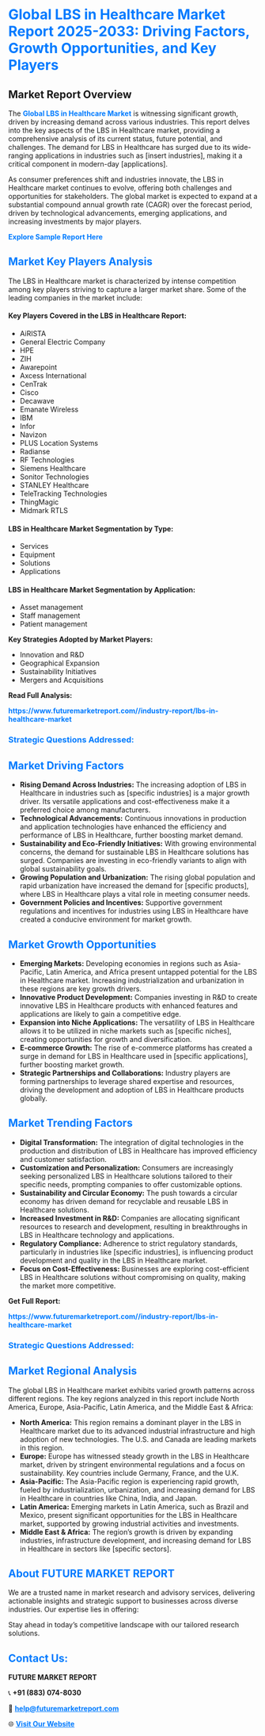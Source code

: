 <h1 style="color: #007BFF;">Global LBS in Healthcare Market Report 2025-2033: Driving Factors, Growth Opportunities, and Key Players</h1>

<section id="overview">
<h2>Market Report Overview</h2>
<p>The <a href="https://www.futuremarketreport.com//industry-report/lbs-in-healthcare-market" style="color: #007BFF; text-decoration: none;"><strong>Global LBS in Healthcare Market</strong></a> is witnessing significant growth, driven by increasing demand across various industries. This report delves into the key aspects of the LBS in Healthcare market, providing a comprehensive analysis of its current status, future potential, and challenges. The demand for LBS in Healthcare has surged due to its wide-ranging applications in industries such as [insert industries], making it a critical component in modern-day [applications].</p>
<p>As consumer preferences shift and industries innovate, the LBS in Healthcare market continues to evolve, offering both challenges and opportunities for stakeholders. The global market is expected to expand at a substantial compound annual growth rate (CAGR) over the forecast period, driven by technological advancements, emerging applications, and increasing investments by major players.</p>
</section>

<section id="overview">
<p><a href="https://www.futuremarketreport.com//request-sample/reportId=63539" style="color: #007BFF; text-decoration: none;"><strong>Explore Sample Report Here</strong></a></p>
</section>

<section id="key-players">
<h2 style="color: #007BFF;">Market Key Players Analysis</h2>
<p>The LBS in Healthcare market is characterized by intense competition among key players striving to capture a larger market share. Some of the leading companies in the market include:</p>
<h4>Key Players Covered in the LBS in Healthcare Report:</h4>
<ul><li>AiRISTA</li><li>General Electric Company</li><li>HPE</li><li>ZIH</li><li>Awarepoint</li><li>Axcess International</li><li>CenTrak</li><li>Cisco</li><li>Decawave</li><li>Emanate Wireless</li><li>IBM</li><li>Infor</li><li>Navizon</li><li>PLUS Location Systems</li><li>Radianse</li><li>RF Technologies</li><li>Siemens Healthcare</li><li>Sonitor Technologies</li><li>STANLEY Healthcare</li><li>TeleTracking Technologies</li><li>ThingMagic</li><li>Midmark RTLS</li></ul>
<h4>LBS in Healthcare Market Segmentation by Type:</h4>
<ul><li>Services</li><li>Equipment</li><li>Solutions</li><li>Applications</li></ul>

<h4>LBS in Healthcare Market Segmentation by Application:</h4>
<ul><li>Asset management</li><li>Staff management</li><li>Patient management</li></ul>
<p><strong>Key Strategies Adopted by Market Players:</strong></p>
<ul>
<li>Innovation and R&D</li>
<li>Geographical Expansion</li>
<li>Sustainability Initiatives</li>
<li>Mergers and Acquisitions</li>
</ul>
</section>

<section>
<p><strong>Read Full Analysis: </strong></p><a href="https://www.futuremarketreport.com//industry-report/lbs-in-healthcare-market" style="color: #007BFF; text-decoration: none;"><strong>https://www.futuremarketreport.com//industry-report/lbs-in-healthcare-market</strong></a>
<h3 style="color: #007BFF;">Strategic Questions Addressed:</h3>
</section>

<section id="driving-factors">
<h2 style="color: #007BFF;">Market Driving Factors</h2>
<ul>
<li><strong>Rising Demand Across Industries:</strong> The increasing adoption of LBS in Healthcare in industries such as [specific industries] is a major growth driver. Its versatile applications and cost-effectiveness make it a preferred choice among manufacturers.</li>
<li><strong>Technological Advancements:</strong> Continuous innovations in production and application technologies have enhanced the efficiency and performance of LBS in Healthcare, further boosting market demand.</li>
<li><strong>Sustainability and Eco-Friendly Initiatives:</strong> With growing environmental concerns, the demand for sustainable LBS in Healthcare solutions has surged. Companies are investing in eco-friendly variants to align with global sustainability goals.</li>
<li><strong>Growing Population and Urbanization:</strong> The rising global population and rapid urbanization have increased the demand for [specific products], where LBS in Healthcare plays a vital role in meeting consumer needs.</li>
<li><strong>Government Policies and Incentives:</strong> Supportive government regulations and incentives for industries using LBS in Healthcare have created a conducive environment for market growth.</li>
</ul>
</section>

<section id="growth-opportunities">
<h2 style="color: #007BFF;">Market Growth Opportunities</h2>
<ul>
<li><strong>Emerging Markets:</strong> Developing economies in regions such as Asia-Pacific, Latin America, and Africa present untapped potential for the LBS in Healthcare market. Increasing industrialization and urbanization in these regions are key growth drivers.</li>
<li><strong>Innovative Product Development:</strong> Companies investing in R&D to create innovative LBS in Healthcare products with enhanced features and applications are likely to gain a competitive edge.</li>
<li><strong>Expansion into Niche Applications:</strong> The versatility of LBS in Healthcare allows it to be utilized in niche markets such as [specific niches], creating opportunities for growth and diversification.</li>
<li><strong>E-commerce Growth:</strong> The rise of e-commerce platforms has created a surge in demand for LBS in Healthcare used in [specific applications], further boosting market growth.</li>
<li><strong>Strategic Partnerships and Collaborations:</strong> Industry players are forming partnerships to leverage shared expertise and resources, driving the development and adoption of LBS in Healthcare products globally.</li>
</ul>
</section>

<section id="trending-factors">
<h2 style="color: #007BFF;">Market Trending Factors</h2>
<ul>
<li><strong>Digital Transformation:</strong> The integration of digital technologies in the production and distribution of LBS in Healthcare has improved efficiency and customer satisfaction.</li>
<li><strong>Customization and Personalization:</strong> Consumers are increasingly seeking personalized LBS in Healthcare solutions tailored to their specific needs, prompting companies to offer customizable options.</li>
<li><strong>Sustainability and Circular Economy:</strong> The push towards a circular economy has driven demand for recyclable and reusable LBS in Healthcare solutions.</li>
<li><strong>Increased Investment in R&D:</strong> Companies are allocating significant resources to research and development, resulting in breakthroughs in LBS in Healthcare technology and applications.</li>
<li><strong>Regulatory Compliance:</strong> Adherence to strict regulatory standards, particularly in industries like [specific industries], is influencing product development and quality in the LBS in Healthcare market.</li>
<li><strong>Focus on Cost-Effectiveness:</strong> Businesses are exploring cost-efficient LBS in Healthcare solutions without compromising on quality, making the market more competitive.</li>
</ul>
</section>

<section>
<p><strong>Get Full Report: </strong></p><a href="https://www.futuremarketreport.com//industry-report/lbs-in-healthcare-market" style="color: #007BFF; text-decoration: none;"><strong>https://www.futuremarketreport.com//industry-report/lbs-in-healthcare-market</strong></a>
<h3 style="color: #007BFF;">Strategic Questions Addressed:</h3>
</section>


<section id="regional-analysis">
<h2 style="color: #007BFF;">Market Regional Analysis</h2>
<p>The global LBS in Healthcare market exhibits varied growth patterns across different regions. The key regions analyzed in this report include North America, Europe, Asia-Pacific, Latin America, and the Middle East & Africa:</p>
<ul>
<li><strong>North America:</strong> This region remains a dominant player in the LBS in Healthcare market due to its advanced industrial infrastructure and high adoption of new technologies. The U.S. and Canada are leading markets in this region.</li>
<li><strong>Europe:</strong> Europe has witnessed steady growth in the LBS in Healthcare market, driven by stringent environmental regulations and a focus on sustainability. Key countries include Germany, France, and the U.K.</li>
<li><strong>Asia-Pacific:</strong> The Asia-Pacific region is experiencing rapid growth, fueled by industrialization, urbanization, and increasing demand for LBS in Healthcare in countries like China, India, and Japan.</li>
<li><strong>Latin America:</strong> Emerging markets in Latin America, such as Brazil and Mexico, present significant opportunities for the LBS in Healthcare market, supported by growing industrial activities and investments.</li>
<li><strong>Middle East & Africa:</strong> The region’s growth is driven by expanding industries, infrastructure development, and increasing demand for LBS in Healthcare in sectors like [specific sectors].</li>
</ul>
</section>

<footer>
<h2 style="color: #007BFF;">About FUTURE MARKET REPORT</h2>
<p>We are a trusted name in market research and advisory services, delivering actionable insights and strategic support to businesses across diverse industries. Our expertise lies in offering:</p>

<p>Stay ahead in today’s competitive landscape with our tailored research solutions.</p>

<h2 style="color: #007BFF;">Contact Us:</h2>
<p><strong>FUTURE MARKET REPORT</strong></p>
<p>📞 <strong>+91 (883) 074-8030</strong></p>
<p>📧 <strong><a href="mailto:help@futuremarketreport.com" style="color: #007BFF;">help@futuremarketreport.com</a></strong></p>
<p>🌐 <strong><a href="https://www.futuremarketreport.com/" style="color: #007BFF;">Visit Our Website</a></strong></p>
</footer>